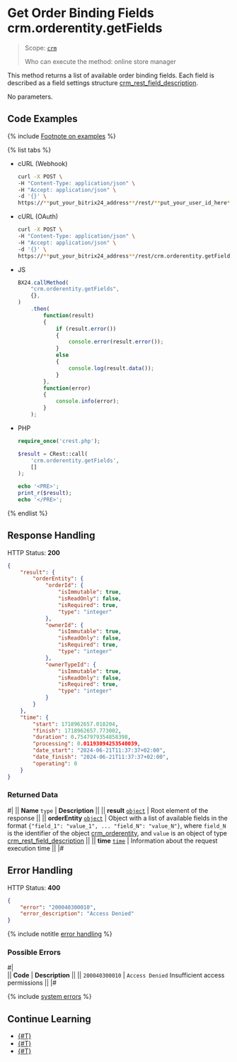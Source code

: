 # Get Order Binding Fields crm.orderentity.getFields

> Scope: [`crm`](../../../scopes/permissions.md)
>
> Who can execute the method: online store manager

This method returns a list of available order binding fields. Each field is described as a field settings structure [crm_rest_field_description](../../data-types.md#crm_rest_field_description).

No parameters.

## Code Examples

{% include [Footnote on examples](../../../../_includes/examples.md) %}

{% list tabs %}

- cURL (Webhook)

    ```bash
    curl -X POST \
    -H "Content-Type: application/json" \
    -H "Accept: application/json" \
    -d '{}' \
    https://**put_your_bitrix24_address**/rest/**put_your_user_id_here**/**put_your_webhook_here**/crm.orderentity.getFields
    ```

- cURL (OAuth) 

    ```bash
    curl -X POST \
    -H "Content-Type: application/json" \
    -H "Accept: application/json" \
    -d '{}' \
    https://**put_your_bitrix24_address**/rest/crm.orderentity.getFields?auth=**put_access_token_here**
    ```

- JS

    ```js
    BX24.callMethod(
        "crm.orderentity.getFields",
        {},
    )
        .then(
            function(result)
            {
                if (result.error())
                {
                    console.error(result.error());
                }
                else
                {
                    console.log(result.data());
                }
            },
            function(error)
            {
                console.info(error);
            }
        );
    ```

- PHP

    ```php
    require_once('crest.php');

    $result = CRest::call(
        'crm.orderentity.getFields',
        []
    );

    echo '<PRE>';
    print_r($result);
    echo '</PRE>';
    ```

{% endlist %}

## Response Handling

HTTP Status: **200**

```json
{
    "result": {
        "orderEntity": {
            "orderId": {
                "isImmutable": true,
                "isReadOnly": false,
                "isRequired": true,
                "type": "integer"
            },
            "ownerId": {
                "isImmutable": true,
                "isReadOnly": false,
                "isRequired": true,
                "type": "integer"
            },
            "ownerTypeId": {
                "isImmutable": true,
                "isReadOnly": false,
                "isRequired": true,
                "type": "integer"
            }
        }
    },
    "time": {
        "start": 1718962657.018204,
        "finish": 1718962657.773002,
        "duration": 0.7547979354858398,
        "processing": 0.01193094253540039,
        "date_start": "2024-06-21T11:37:37+02:00",
        "date_finish": "2024-06-21T11:37:37+02:00",
        "operating": 0
    }
}
```

### Returned Data

#|
|| **Name**
`type` | **Description** ||
|| **result**
[`object`](../../../data-types.md) | Root element of the response ||
|| **orderEntity**
[`object`](../../../data-types.md) | Object with a list of available fields in the format `{"field_1": "value_1", ... "field_N": "value_N"}`, where `field_N` is the identifier of the object [crm_orderentity](../../data-types.md#crm_orderentity), and `value` is an object of type [crm_rest_field_description](../../data-types.md#crm_rest_field_description) ||
|| **time**
[`time`](../../../data-types.md) | Information about the request execution time ||
|#

## Error Handling

HTTP Status: **400**

```json
{
    "error": "200040300010",
    "error_description": "Access Denied"
}
```

{% include notitle [error handling](../../../../_includes/error-info.md) %}

### Possible Errors

#|  
|| **Code** | **Description** ||
|| `200040300010` | `Access Denied` 
Insufficient access permissions
||
|#

{% include [system errors](../../../../_includes/system-errors.md) %}

## Continue Learning

- [{#T}](./crm-order-entity-add.md)
- [{#T}](./crm-order-entity-list.md)
- [{#T}](./crm-order-entity-delete-by-filter.md)